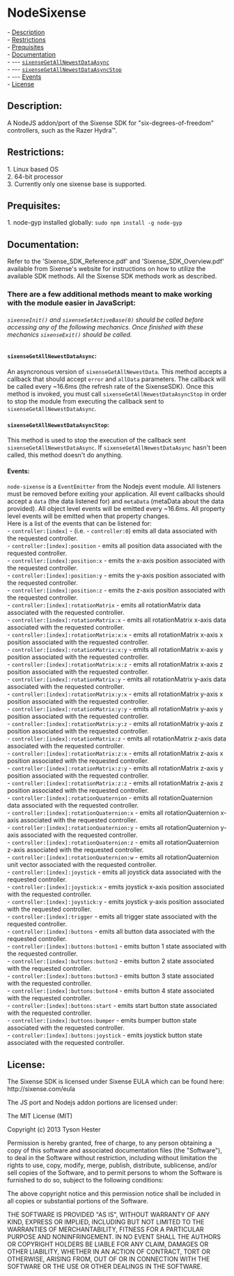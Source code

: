<h1>NodeSixense</h1>
- <a href="https://github.com/ironman9967/NodeSixense/edit/master/README.md#description">Description</a><br>
- <a href="https://github.com/ironman9967/NodeSixense/edit/master/README.md#restrictions">Restrictions</a><br>
- <a href="https://github.com/ironman9967/NodeSixense/edit/master/README.md#prequisites">Prequisites</a><br>
- <a href="https://github.com/ironman9967/NodeSixense/edit/master/README.md#documentation">Documentation</a><br>
- --- <a href="https://github.com/ironman9967/NodeSixense/edit/master/README.md#sixensegetallnewestdataasync"><code>sixenseGetAllNewestDataAsync</code></a><br>
- --- <a href="https://github.com/ironman9967/NodeSixense/edit/master/README.md#sixensegetallnewestdataasyncstop"><code>sixenseGetAllNewestDataAsyncStop</code></a><br>
- --- <a href="https://github.com/ironman9967/NodeSixense/edit/master/README.md#events">Events</a><br>
- <a href="https://github.com/ironman9967/NodeSixense/edit/master/README.md#license">License</a><br>
<h2>Description:</h2>
A NodeJS addon/port of the Sixense SDK for "six-degrees-of-freedom" controllers, such as the Razer Hydra™.
<h2>Restrictions:</h2>
1. Linux based OS<br>
2. 64-bit processor<br>
3. Currently only one sixense base is supported.<br>
<h2>Prequisites:</h2>
1. node-gyp installed globally: <code>sudo npm install -g node-gyp</code><br>
<h2>Documentation:</h2>
Refer to the 'Sixense_SDK_Reference.pdf' and 'Sixense_SDK_Overview.pdf' available from Sixense's website for instructions on how to utilize the available SDK methods. All the Sixense SDK methods work as described.
<h3>There are a few additional methods meant to make working with the module easier in JavaScript:</h3>
<h6><code>sixenseInit()</code> and <code>sixenseSetActiveBase(0)</code> should be called before accessing any of the following mechanics. Once finished with these mechanics <code>sixenseExit()</code> should be called.</h6>
<h4><code>sixenseGetAllNewestDataAsync</code>:</h4>
An asyncronous version of <code>sixenseGetAllNewestData</code>. This method accepts a callback that should accept <code>error</code> and <code>allData</code> parameters. The callback will be called every ~16.6ms (the refresh rate of the SixenseSDK). Once this method is invoked, you must call <code>sixenseGetAllNewestDataAsyncStop</code> in order to stop the module from executing the callback sent to <code>sixenseGetAllNewestDataAsync</code>.
<h4><code>sixenseGetAllNewestDataAsyncStop</code>:</h4>
This method is used to stop the execution of the callback sent <code>sixenseGetAllNewestDataAsync</code>. If <code>sixenseGetAllNewestDataAsync</code> hasn't been called, this method doesn't do anything.
<h4>Events:</h4>
<code>node-sixense</code> is a <code>EventEmitter</code> from the Nodejs event module. All listeners must be removed before exiting your application. All event callbacks should accept a <code>data</code> (the data listened for) and <code>metaData</code> (metaData about the data provided). All object level events will be emitted every ~16.6ms. All property level events will be emitted when that property changes.<br>
Here is a list of the events that can be listened for:<br>
- <code>controller:[index]</code> - (i.e. - <code>controller:0</code>) emits all data associated with the requested controller.<br>
- <code>controller:[index]:position</code> - emits all position data associated with the requested controller.<br>
- <code>controller:[index]:position:x</code> - emits the x-axis position associated with the requested controller.<br>
- <code>controller:[index]:position:y</code> - emits the y-axis position associated with the requested controller.<br>
- <code>controller:[index]:position:z</code> - emits the z-axis position associated with the requested controller.<br>
- <code>controller:[index]:rotationMatrix</code> - emits all rotationMatrix data associated with the requested controller.<br>
- <code>controller:[index]:rotationMatrix:x</code> - emits all rotationMatrix x-axis data associated with the requested controller.<br>
- <code>controller:[index]:rotationMatrix:x:x</code> - emits all rotationMatrix x-axis x position associated with the requested controller.<br>
- <code>controller:[index]:rotationMatrix:x:y</code> - emits all rotationMatrix x-axis y position associated with the requested controller.<br>
- <code>controller:[index]:rotationMatrix:x:z</code> - emits all rotationMatrix x-axis z position associated with the requested controller.<br>
- <code>controller:[index]:rotationMatrix:y</code> - emits all rotationMatrix y-axis data associated with the requested controller.<br>
- <code>controller:[index]:rotationMatrix:y:x</code> - emits all rotationMatrix y-axis x position associated with the requested controller.<br>
- <code>controller:[index]:rotationMatrix:y:y</code> - emits all rotationMatrix y-axis y position associated with the requested controller.<br>
- <code>controller:[index]:rotationMatrix:y:z</code> - emits all rotationMatrix y-axis z position associated with the requested controller.<br>
- <code>controller:[index]:rotationMatrix:z</code> - emits all rotationMatrix z-axis data associated with the requested controller.<br>
- <code>controller:[index]:rotationMatrix:z:x</code> - emits all rotationMatrix z-axis x position associated with the requested controller.<br>
- <code>controller:[index]:rotationMatrix:z:y</code> - emits all rotationMatrix z-axis y position associated with the requested controller.<br>
- <code>controller:[index]:rotationMatrix:z:z</code> - emits all rotationMatrix z-axis z position associated with the requested controller.<br>
- <code>controller:[index]:rotationQuaternion</code> - emits all rotationQuaternion data associated with the requested controller.<br>
- <code>controller:[index]:rotationQuaternion:x</code> - emits all rotationQuaternion x-axis associated with the requested controller.<br>
- <code>controller:[index]:rotationQuaternion:y</code> - emits all rotationQuaternion y-axis associated with the requested controller.<br>
- <code>controller:[index]:rotationQuaternion:z</code> - emits all rotationQuaternion z-axis associated with the requested controller.<br>
- <code>controller:[index]:rotationQuaternion:w</code> - emits all rotationQuaternion unit vector associated with the requested controller.<br>
- <code>controller:[index]:joystick</code> - emits all joystick data associated with the requested controller.<br>
- <code>controller:[index]:joystick:x</code> - emits joystick x-axis position associated with the requested controller.<br>
- <code>controller:[index]:joystick:y</code> - emits joystick y-axis position associated with the requested controller.<br>
- <code>controller:[index]:trigger</code> - emits all trigger state associated with the requested controller.<br>
- <code>controller:[index]:buttons</code> - emits all button data associated with the requested controller.<br>
- <code>controller:[index]:buttons:button1</code> - emits button 1 state associated with the requested controller.<br>
- <code>controller:[index]:buttons:button2</code> - emits button 2 state associated with the requested controller.<br>
- <code>controller:[index]:buttons:button3</code> - emits button 3 state associated with the requested controller.<br>
- <code>controller:[index]:buttons:button4</code> - emits button 4 state associated with the requested controller.<br>
- <code>controller:[index]:buttons:start</code> - emits start button state associated with the requested controller.<br>
- <code>controller:[index]:buttons:bumper</code> - emits bumper button state associated with the requested controller.<br>
- <code>controller:[index]:buttons:joystick</code> - emits joystick button state associated with the requested controller.<br>

<h2>License:</h2>
The Sixense SDK is licensed under Sixense EULA which can be found here: http://sixense.com/eula

The JS port and Nodejs addon portions are licensed under:

The MIT License (MIT)

Copyright (c) 2013 Tyson Hester

Permission is hereby granted, free of charge, to any person obtaining a copy
of this software and associated documentation files (the "Software"), to deal
in the Software without restriction, including without limitation the rights
to use, copy, modify, merge, publish, distribute, sublicense, and/or sell
copies of the Software, and to permit persons to whom the Software is
furnished to do so, subject to the following conditions:

The above copyright notice and this permission notice shall be included in
all copies or substantial portions of the Software.

THE SOFTWARE IS PROVIDED "AS IS", WITHOUT WARRANTY OF ANY KIND, EXPRESS OR
IMPLIED, INCLUDING BUT NOT LIMITED TO THE WARRANTIES OF MERCHANTABILITY,
FITNESS FOR A PARTICULAR PURPOSE AND NONINFRINGEMENT. IN NO EVENT SHALL THE
AUTHORS OR COPYRIGHT HOLDERS BE LIABLE FOR ANY CLAIM, DAMAGES OR OTHER
LIABILITY, WHETHER IN AN ACTION OF CONTRACT, TORT OR OTHERWISE, ARISING FROM,
OUT OF OR IN CONNECTION WITH THE SOFTWARE OR THE USE OR OTHER DEALINGS IN
THE SOFTWARE.
